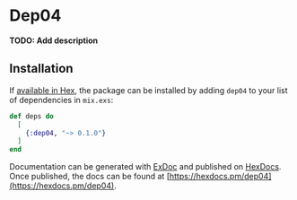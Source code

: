 # Dep04

**TODO: Add description**

## Installation

If [available in Hex](https://hex.pm/docs/publish), the package can be installed
by adding `dep04` to your list of dependencies in `mix.exs`:

```elixir
def deps do
  [
    {:dep04, "~> 0.1.0"}
  ]
end
```

Documentation can be generated with [ExDoc](https://github.com/elixir-lang/ex_doc)
and published on [HexDocs](https://hexdocs.pm). Once published, the docs can
be found at [https://hexdocs.pm/dep04](https://hexdocs.pm/dep04).

